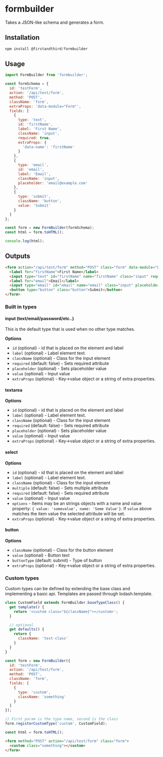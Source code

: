# formbuilder

Takes a JSON-like schema and generates a form.

## Installation

```javascript
npm install @firstandthird/formbuilder
```

## Usage

```js
import FormBuilder from 'formbuilder';

const formSchema = {
  id: 'testForm',
  action: '/api/test/form',
  method: 'POST',
  className: 'form',
  extraProps: 'data-module="Form"',
  fields: [
    {
      type: 'text',
      id: 'firstName',
      label: 'First Name',
      className: 'input',
      required: true,
      extraProps: {
        'data-name': 'firstName'
      }
    },
    {
      type: 'email',
      id: 'email',
      label: 'Email',
      className: 'input',
      placeholder: 'email@example.com'
    },
    {
      type: 'submit',
      className: 'button',
      value: 'Submit'
    }
  ]
};

const form = new FormBuilder(formSchema);
const html = form.toHTML();

console.log(html);
```

## Outputs

```html
<form action="/api/test/form" method="POST" class="form" data-module="Form">
  <label for="firstName">First Name</label>
  <input type="text" id="firstName" name="firstName" class="input" required data-name="firstName">
  <label for="email">Email</label>
  <input type="email" id="email" name="email" class="input" placeholder="email@example.com">
  <button type="button" class="button">Submit</button>
</form>
```

### Built in types

#### input (text/email/password/etc..)

This is the default type that is used when no other type matches.

**Options**

- `id` (optional) - id that is placed on the element and label
- `label` (optional) - Label element text.
- `className` (optional) - Class for the input element
- `required` (default: false) - Sets required attribute
- `placeholder` (optional) - Sets placeholder value
- `value` (optional) - Input value
- `extraProps` (optional) - Key->value object or a string of extra properties.

#### textarea

**Options**

- `id` (optional) - id that is placed on the element and label
- `label` (optional) - Label element text.
- `className` (optional) - Class for the input element
- `required` (default: false) - Sets required attribute
- `placeholder` (optional) - Sets placeholder value
- `value` (optional) - Input value
- `extraProps` (optional) - Key->value object or a string of extra properties.

#### select

**Options**

- `id` (optional) - id that is placed on the element and label
- `label` (optional) - Label element text.
- `className` (optional) - Class for the input element
- `multiple` (default: false) - Sets multiple attribute
- `required` (default: false) - Sets required attribute
- `value` (optional) - Input value
- `options` - Items may be an strings objects with a name and value property: `{ value: 'somevalue', name: 'Some Value'}`. If `value` above matches the item value the selected attribute will be set.
- `extraProps` (optional) - Key->value object or a string of extra properties.

#### button

**Options**

- `className` (optional) - Class for the button element
- `value` (optional) - Button text
- `buttonType` (default: submit) - Type of button
- `extraProps` (optional) - Key->value object or a string of extra properties.

### Custom types

Custom types can be defined by extending the base class and implementing a basic api. Templates are passed through lodash.template.

```js
class CustomField extends FormBuilder.baseTypeClass() {
  get template() {
    return '<custom class="${className}"></custom>';
  }

  // optional
  get defaults() {
    return {
      className: 'test-class'
    }
  }
}

const form = new FormBuilder({
  id: 'testForm',
  action: '/api/test/form',
  method: 'POST',
  className: 'form',
  fields: [
    {
      type: 'custom',
      className: 'something'
    }
  ]
});

// First param is the type name, second is the class
form.registerCustomType('custom', CustomField);

const html = form.toHTML();
```

```html
<form method="POST" action="/api/test/form" class="form">
  <custom class="something"></custom>
</form>
```
